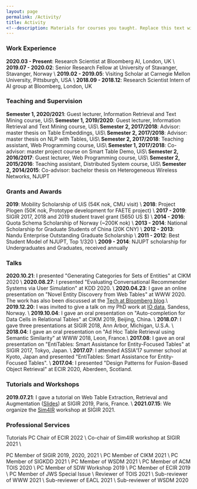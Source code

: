 ```yaml
---
layout: page
permalink: /Activity/
title: Activity
<!--description: Materials for courses you taught. Replace this text with your description.-->
---
```


### Work Experience

<strong>2020.03 - Present</strong>: Research Scientist at Bloomberg AI, London, UK \\
<strong>2019.07 - 2020.02</strong>: Senior Research Fellow at University of Stavanger, Stavanger, Norway \\
<strong>2019.02 - 2019.05</strong>: Visiting Scholar at Carnegie Mellon University, Pittsburgh, USA \\
<strong>2018.09 - 2018.12</strong>: Research Scientist Intern of AI group at Bloomberg, London, UK


### Teaching and Supervision

<strong>Semester 1, 2020/2021</strong>: Guest lecturer, Information Retrieval and Text Mining course, UiS\\
<strong>Semester 1, 2019/2020</strong>: Guest lecturer, Information Retrieval and Text Mining course, UiS\\
<strong>Semester 2, 2017/2018</strong>: Advisor: master thesis on Table Embeddings, UiS\\
<strong>Semester 2, 2017/2018</strong>: Advisor: master thesis on NLP with Tables, UiS\\
<strong>Semester 2, 2017/2018</strong>: Teaching assistant, Web Programming course, UiS\\
<strong>Semester 1, 2017/2018</strong>: Co-advisor: master project course on Smart Table Demo, UiS\\
<strong>Semester 2, 2016/2017</strong>: Guest lecturer, Web Programming course, UiS\\
<strong>Semester 2, 2015/2016</strong>: Teaching assistant, Distributed System course, UiS\\
<strong>Semester 2, 2014/2015</strong>: Co-advisor: bachelor thesis on Heterogeneous Wireless Networks, NJUPT 

### Grants and Awards

<strong>2019</strong>: Mobility Scholarship of UiS (54K nok, CMU visit) \\
<strong>2018</strong>: Project Plogen (50K nok, Prototype development for FAETE project) \\
<strong>2017 - 2019</strong>: SIGIR 2017, 2018 and 2019 student travel grant (5650 US $) \\
<strong>2014 - 2016</strong>: Quota Schema Scholarship of Norway (~200K nok) \\
<strong>2013 - 2014</strong>: National Scholarship for Graduate Students of China (20K CNY) \\
<strong>2012 - 2013</strong>: Nandu Enterprise Outstanding Graduate Scholarship \\
<strong>2011 - 2012</strong>: Best Student Model of NJUPT, Top 1/320 \\
<strong>2009 - 2014</strong>: NJUPT scholarship for Undergraduates and Graduates, received annually

### Talks

<strong>2020.10.21</strong>: I presented "Generating Categories for Sets of Entities" at CIKM 2020 \\
<strong>2020.08.27</strong>: I presented "Evaluating Conversational Recommender Systems via User Simulation" at KDD 2020. \\
<strong>2020.04.23</strong>: I gave an online presentation on "Novel Entity Discovery from Web Tables" at WWW 2020. The work has also been discussed at the [Tech at Bloomberg blog](https://www.techatbloomberg.com/blog/using-tables-to-build-better-knowledge-graphs/).\\
<strong>2019.12.20</strong>: I was invited to give a talk on my PhD work at [IO data](https://www.io-data.no/), Sandess, Norway. \\
<strong>2019.10.04</strong>: I gave an oral presentation on "Auto-completion for Data Cells in Relational Tables" at CIKM 2019, Beijing, China. \\
<strong>2018.07</strong>: I gave three presentations at SIGIR 2018, Ann Arbor, Michigan, U.S.A.  \\
<strong>2018.04</strong>: I gave an oral presentation on "Ad Hoc Table Retrieval using Semantic Similarity" at WWW 2018, Leon, France.\\
<strong>2017.08</strong>: I gave an oral presentation on "EntiTables: Smart Assistance for Entity-Focused Tables" at SIGIR 2017, Tokyo, Japan. \\
<strong>2017.07</strong>: I attended ASSIA'17 summer school at Kyoto, Japan and presented "EntiTables: Smart Assistance for Entity-Focused Tables". \\
<strong>2017.04</strong>: I presented "Design Patterns for Fusion-Based Object Retrieval" at ECIR 2020, Aberdeen, Scotland.  

### Tutorials and Workshops

<strong>2019.07.21</strong>: I gave a tutorial on Web Table Extraction, Retrieval and Augmentation ([Slides](https://github.com/iai-group/webtables-tutorial)) at SIGIR 2019, Paris, France. \\
<strong>2021.07.15</strong>: We organize the [Sim4IR](http://sim4ir.org/) workshop at SIGIR 2021.

### Professional Services

Tutorials PC Chair of ECIR 2022 \\
Co-chair of Sim4IR workshop at SIGIR 2021 \\
<!--Area Chairs of 2021-2022 Bloomberg Data Science Ph.D. Fellowship \\-->
PC Member of SIGIR 2019, 2020, 2021 \\
PC Member of CIKM 2021 \\
PC Member of SIGKDD 2021 \\
PC Member of WSDM 2021 \\
PC Member of ACM TOIS 2020 \\
PC Member of SDW Workshop 2019 \\
PC Member of ECIR 2019 \\
PC Member of JWS Special Issue \\
Reviewer of TOIS 2021 \\
Sub-reviewer of WWW 2021 \\
Sub-reviewer of EACL 2021 \\
Sub-reviewer of WSDM 2020










